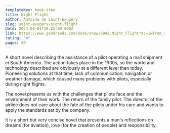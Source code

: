 ```yaml
---
templateKey: book-item
title: Night Flight
author: Antoine de Saint-Exupéry
slug: saint-exupery-night-flight
date: 2024-06-01T19:25:00.000Z
link: https://www.goodreads.com/book/show/8842.Night_Flight?ac=1&from_search=true&qid=1kajdeskvj&rank=4
rating: "4"
pages: 80
---
```

A short novel describing the assistance of a pilot operating a mail shipment in South America. The action takes place in the 1930s, so the world and technology described are obviously at a different level than today. Pioneering solutions at that time, lack of communication, navigation or weather damage, which caused many problems with pilots, especially during night flights.

The novel presents us with the challenges that pilots face and the environment of their work. The return of the family pilot. The director of the airline does not care about the fate of the pilots under his care and wants to apply the standards set by the company.

It is a short but very concise novel that presents a man's reflections on dreams (for aviation), love (for the creation of people) and responsibility.
